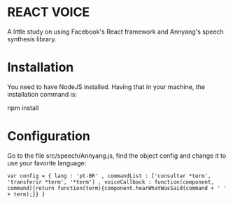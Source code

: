 REACT VOICE
===========

A little study on using Facebook's React framework and Annyang's speech synthesis library.

Installation
============
  You need to have NodeJS installed. Having that in your machine, the installation command is:

npm install

Configuration
=============

Go to the file src/speech/Annyang.js, find the object config and change it to use your favorite language:

``var config = {
  lang : 'pt-BR'
  , commandList : ['consultar *term', 'transferir *term', '*term']
  , voiceCallback : function(component, command){return function(term){component.hearWhatWasSaid(command + ' ' + term);}}
}``
